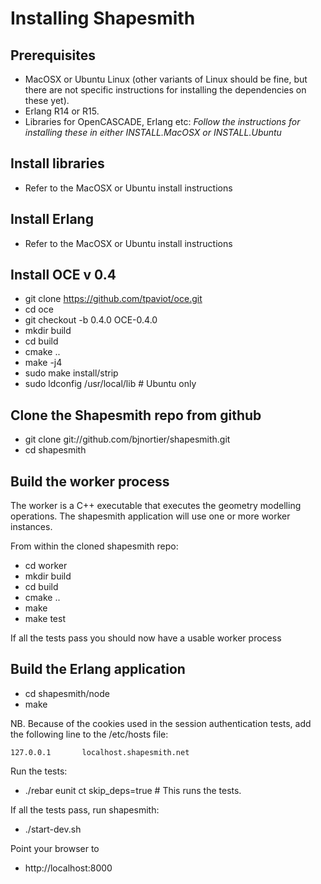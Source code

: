 Installing Shapesmith
=====================

Prerequisites
-------------

 * MacOSX or Ubuntu Linux (other variants of Linux should be fine, but there are not specific instructions for installing the dependencies on these yet).
 * Erlang R14 or R15.
 * Libraries for OpenCASCADE, Erlang etc: *Follow the instructions for installing these in either INSTALL.MacOSX or INSTALL.Ubuntu*

Install libraries
-----------------

 * Refer to the MacOSX or Ubuntu install instructions

Install Erlang
--------------

 * Refer to the MacOSX or Ubuntu install instructions

Install OCE v 0.4
-----------------
 
 * git clone https://github.com/tpaviot/oce.git
 * cd oce
 * git checkout -b 0.4.0 OCE-0.4.0
 * mkdir build
 * cd build
 * cmake ..
 * make -j4
 * sudo make install/strip 
 * sudo ldconfig /usr/local/lib # Ubuntu only

Clone the Shapesmith repo from github
-------------------------------------

 * git clone git://github.com/bjnortier/shapesmith.git
 * cd shapesmith

Build the worker process
------------------------

The worker is a C++ executable that executes the geometry modelling operations. The shapesmith application will use one or more worker instances.

From within the cloned shapesmith repo:

 * cd worker
 * mkdir build
 * cd build
 * cmake ..
 * make
 * make test

If all the tests pass you should now have a usable worker process

Build the Erlang application
----------------------------

 * cd shapesmith/node
 * make

NB. Because of the cookies used in the session authentication tests, add the following line to the /etc/hosts file:

``127.0.0.1       localhost.shapesmith.net``

Run the tests:

 * ./rebar eunit ct skip_deps=true # This runs the tests. 

If all the tests pass, run shapesmith:

 * ./start-dev.sh

Point your browser to

 * http://localhost:8000 
